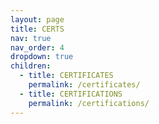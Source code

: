 ```yaml
---
layout: page
title: CERTS
nav: true
nav_order: 4
dropdown: true
children:
  - title: CERTIFICATES
    permalink: /certificates/
  - title: CERTIFICATIONS
    permalink: /certifications/
---
```

